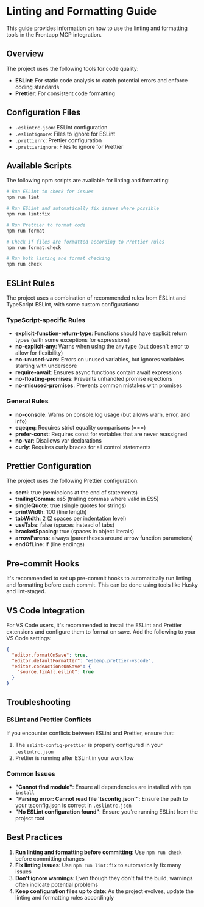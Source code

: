 # Linting and Formatting Guide

This guide provides information on how to use the linting and formatting tools in the Frontapp MCP integration.

## Overview

The project uses the following tools for code quality:

- **ESLint**: For static code analysis to catch potential errors and enforce coding standards
- **Prettier**: For consistent code formatting

## Configuration Files

- `.eslintrc.json`: ESLint configuration
- `.eslintignore`: Files to ignore for ESLint
- `.prettierrc`: Prettier configuration
- `.prettierignore`: Files to ignore for Prettier

## Available Scripts

The following npm scripts are available for linting and formatting:

```bash
# Run ESLint to check for issues
npm run lint

# Run ESLint and automatically fix issues where possible
npm run lint:fix

# Run Prettier to format code
npm run format

# Check if files are formatted according to Prettier rules
npm run format:check

# Run both linting and format checking
npm run check
```

## ESLint Rules

The project uses a combination of recommended rules from ESLint and TypeScript ESLint, with some custom configurations:

### TypeScript-specific Rules

- **explicit-function-return-type**: Functions should have explicit return types (with some exceptions for expressions)
- **no-explicit-any**: Warns when using the `any` type (but doesn't error to allow for flexibility)
- **no-unused-vars**: Errors on unused variables, but ignores variables starting with underscore
- **require-await**: Ensures async functions contain await expressions
- **no-floating-promises**: Prevents unhandled promise rejections
- **no-misused-promises**: Prevents common mistakes with promises

### General Rules

- **no-console**: Warns on console.log usage (but allows warn, error, and info)
- **eqeqeq**: Requires strict equality comparisons (===)
- **prefer-const**: Requires const for variables that are never reassigned
- **no-var**: Disallows var declarations
- **curly**: Requires curly braces for all control statements

## Prettier Configuration

The project uses the following Prettier configuration:

- **semi**: true (semicolons at the end of statements)
- **trailingComma**: es5 (trailing commas where valid in ES5)
- **singleQuote**: true (single quotes for strings)
- **printWidth**: 100 (line length)
- **tabWidth**: 2 (2 spaces per indentation level)
- **useTabs**: false (spaces instead of tabs)
- **bracketSpacing**: true (spaces in object literals)
- **arrowParens**: always (parentheses around arrow function parameters)
- **endOfLine**: lf (line endings)

## Pre-commit Hooks

It's recommended to set up pre-commit hooks to automatically run linting and formatting before each commit. This can be done using tools like Husky and lint-staged.

## VS Code Integration

For VS Code users, it's recommended to install the ESLint and Prettier extensions and configure them to format on save. Add the following to your VS Code settings:

```json
{
  "editor.formatOnSave": true,
  "editor.defaultFormatter": "esbenp.prettier-vscode",
  "editor.codeActionsOnSave": {
    "source.fixAll.eslint": true
  }
}
```

## Troubleshooting

### ESLint and Prettier Conflicts

If you encounter conflicts between ESLint and Prettier, ensure that:

1. The `eslint-config-prettier` is properly configured in your `.eslintrc.json`
2. Prettier is running after ESLint in your workflow

### Common Issues

- **"Cannot find module"**: Ensure all dependencies are installed with `npm install`
- **"Parsing error: Cannot read file 'tsconfig.json'"**: Ensure the path to your tsconfig.json is correct in `.eslintrc.json`
- **"No ESLint configuration found"**: Ensure you're running ESLint from the project root

## Best Practices

1. **Run linting and formatting before committing**: Use `npm run check` before committing changes
2. **Fix linting issues**: Use `npm run lint:fix` to automatically fix many issues
3. **Don't ignore warnings**: Even though they don't fail the build, warnings often indicate potential problems
4. **Keep configuration files up to date**: As the project evolves, update the linting and formatting rules accordingly
